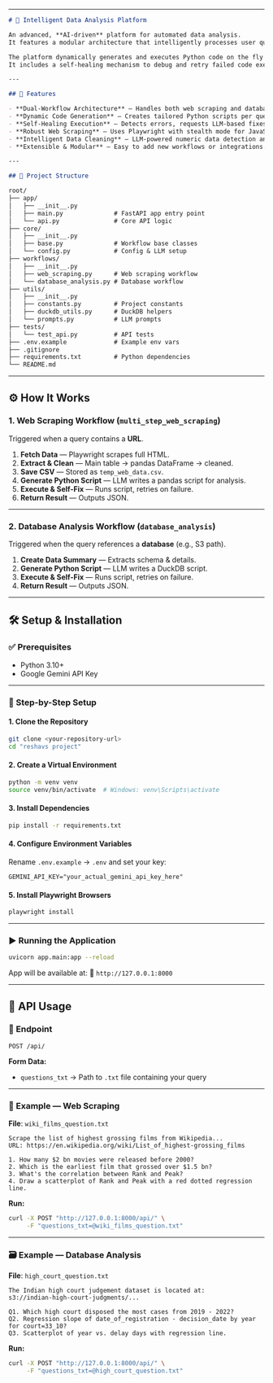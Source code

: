 
---

```md
# 🧠 Intelligent Data Analysis Platform

An advanced, **AI-driven** platform for automated data analysis.  
It features a modular architecture that intelligently processes user queries for both **web-based data scraping** and **complex database analysis**.

The platform dynamically generates and executes Python code on the fly using a **Large Language Model (LLM)**.  
It includes a self-healing mechanism to debug and retry failed code executions, making it highly resilient for real-world tasks.

---

## 🚀 Features

- **Dual-Workflow Architecture** — Handles both web scraping and database analysis tasks.
- **Dynamic Code Generation** — Creates tailored Python scripts per query instead of relying on fixed logic.
- **Self-Healing Execution** — Detects errors, requests LLM-based fixes, and retries automatically.
- **Robust Web Scraping** — Uses Playwright with stealth mode for JavaScript-heavy sites.
- **Intelligent Data Cleaning** — LLM-powered numeric data detection and formatting.
- **Extensible & Modular** — Easy to add new workflows or integrations.

---

## 📂 Project Structure

root/
├── app/
│   ├── __init__.py
│   ├── main.py              # FastAPI app entry point
│   └── api.py               # Core API logic
├── core/
│   ├── __init__.py
│   ├── base.py              # Workflow base classes
│   └── config.py            # Config & LLM setup
├── workflows/
│   ├── __init__.py
│   ├── web_scraping.py      # Web scraping workflow
│   └── database_analysis.py # Database workflow
├── utils/
│   ├── __init__.py
│   ├── constants.py         # Project constants
│   ├── duckdb_utils.py      # DuckDB helpers
│   └── prompts.py           # LLM prompts
├── tests/
│   └── test_api.py          # API tests
├── .env.example             # Example env vars
├── .gitignore
├── requirements.txt         # Python dependencies
└── README.md

```

---

## ⚙️ How It Works

### 1. **Web Scraping Workflow** (`multi_step_web_scraping`)
Triggered when a query contains a **URL**.

1. **Fetch Data** — Playwright scrapes full HTML.
2. **Extract & Clean** — Main table → pandas DataFrame → cleaned.
3. **Save CSV** — Stored as `temp_web_data.csv`.
4. **Generate Python Script** — LLM writes a pandas script for analysis.
5. **Execute & Self-Fix** — Runs script, retries on failure.
6. **Return Result** — Outputs JSON.

---

### 2. **Database Analysis Workflow** (`database_analysis`)
Triggered when the query references a **database** (e.g., S3 path).

1. **Create Data Summary** — Extracts schema & details.
2. **Generate Python Script** — LLM writes a DuckDB script.
3. **Execute & Self-Fix** — Runs script, retries on failure.
4. **Return Result** — Outputs JSON.

---

## 🛠 Setup & Installation

### ✅ Prerequisites

- Python 3.10+
- Google Gemini API Key

---

### 🔧 Step-by-Step Setup

#### 1. Clone the Repository

```bash
git clone <your-repository-url>
cd "reshavs project"
````

#### 2. Create a Virtual Environment

```bash
python -m venv venv
source venv/bin/activate  # Windows: venv\Scripts\activate
```

#### 3. Install Dependencies

```bash
pip install -r requirements.txt
```

#### 4. Configure Environment Variables

Rename `.env.example` → `.env` and set your key:

```env
GEMINI_API_KEY="your_actual_gemini_api_key_here"
```

#### 5. Install Playwright Browsers

```bash
playwright install
```

---

### ▶️ Running the Application

```bash
uvicorn app.main:app --reload
```

App will be available at:
📍 `http://127.0.0.1:8000`

---

## 📡 API Usage

### 🔗 Endpoint

```http
POST /api/
```

**Form Data:**

* `questions_txt` → Path to `.txt` file containing your query

---

### 📄 Example — Web Scraping

**File**: `wiki_films_question.txt`

```text
Scrape the list of highest grossing films from Wikipedia...
URL: https://en.wikipedia.org/wiki/List_of_highest-grossing_films

1. How many $2 bn movies were released before 2000?
2. Which is the earliest film that grossed over $1.5 bn?
3. What's the correlation between Rank and Peak?
4. Draw a scatterplot of Rank and Peak with a red dotted regression line.
```

**Run:**

```bash
curl -X POST "http://127.0.0.1:8000/api/" \
     -F "questions_txt=@wiki_films_question.txt"
```

---

### 🗃️ Example — Database Analysis

**File**: `high_court_question.txt`

```text
The Indian high court judgement dataset is located at:
s3://indian-high-court-judgments/...

Q1. Which high court disposed the most cases from 2019 - 2022?
Q2. Regression slope of date_of_registration - decision_date by year for court=33_10?
Q3. Scatterplot of year vs. delay days with regression line.
```

**Run:**

```bash
curl -X POST "http://127.0.0.1:8000/api/" \
     -F "questions_txt=@high_court_question.txt"
```